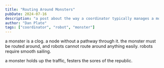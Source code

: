 ```yaml
---
title: "Routing Around Monsters"
pubDate: 2024-07-16
description: "a post about the way a coordinator typically manages a monster"
author: "Dan Plate"
tags: ["coordinator", "robot", "monster"]
---
```


a monster is a clog. a node without a pathway through it. the monster must be routed around, and robots cannot route around anything easily. robots require smooth sailing.

a monster holds up the traffic, festers the sores of the republic.